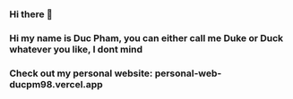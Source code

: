 ### Hi there 👋

### Hi my name is **Duc Pham**, you can either call me Duke or Duck whatever you like, I dont mind
### Check out my personal website: personal-web-ducpm98.vercel.app
